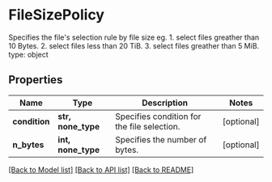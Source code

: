 # FileSizePolicy

Specifies the file's selection rule by file size eg. 1. select files greather than 10 Bytes. 2. select files less than 20 TiB. 3. select files greather than 5 MiB. type: object

## Properties
Name | Type | Description | Notes
------------ | ------------- | ------------- | -------------
**condition** | **str, none_type** | Specifies condition for the file selection. | [optional] 
**n_bytes** | **int, none_type** | Specifies the number of bytes. | [optional] 

[[Back to Model list]](../README.md#documentation-for-models) [[Back to API list]](../README.md#documentation-for-api-endpoints) [[Back to README]](../README.md)


